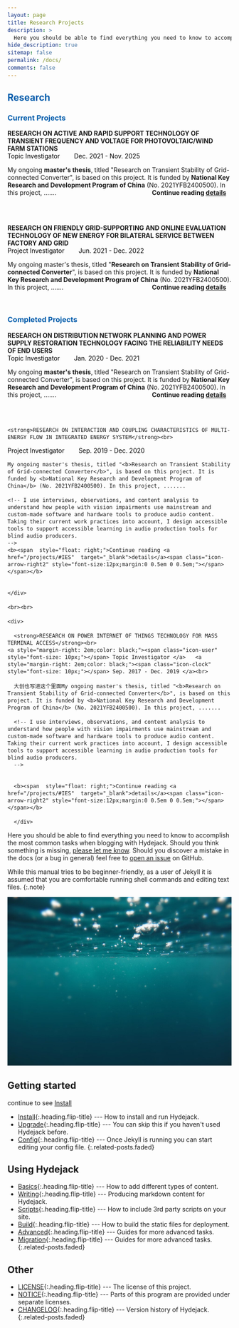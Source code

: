 ```yaml
---
layout: page
title: Research Projects
description: >
  Here you should be able to find everything you need to know to accomplish the most common tasks when blogging with Hydejack.
hide_description: true
sitemap: false
permalink: /docs/
comments: false
---
```


<!--

 ______     ______     ______     ______     ______     ______     ______     __  __    
/\  == \   /\  ___\   /\  ___\   /\  ___\   /\  __ \   /\  == \   /\  ___\   /\ \_\ \   
\ \  __<   \ \  __\   \ \___  \  \ \  __\   \ \  __ \  \ \  __<   \ \ \____  \ \  __ \  
 \ \_\ \_\  \ \_____\  \/\_____\  \ \_____\  \ \_\ \_\  \ \_\ \_\  \ \_____\  \ \_\ \_\ 
  \/_/ /_/   \/_____/   \/_____/   \/_____/   \/_/\/_/   \/_/ /_/   \/_____/   \/_/\/_/ 
                                                                                        
                                                                                   
-->
<h2 class="h1" style="color: rgb(1,92,171)" id="research">Research </h2>

<h3 class="h2" style="color: rgb(1,92,171)">Current Projects</h3>
<div>
<strong>RESEARCH ON ACTIVE AND RAPID SUPPORT TECHNOLOGY OF TRANSIENT FREQUENCY AND VOLTAGE FOR PHOTOVOLTAIC/WIND FARM STATIONS</strong><br>
<a style="margin-right: 2em;color: black;"><span class="icon-user" style="font-size: 10px;"></span> Topic Investigator</a>   <a style="margin-right: 2em;color: black;"><span class="icon-clock" style="font-size: 10px;"></span> Dec. 2021 - Nov. 2025 </a><br>

My ongoing <b>master's thesis</b>, titled "Research on Transient Stability of Grid-connected Converter", is based on this project. It is funded by <b>National Key Research and Development Program of China</b> (No. 2021YFB2400500). In this project, .......  <b><span  style="float: right;">Continue reading <a href="/projects/#IES"  target="_blank">details</a><span class="icon-arrow-right2" style="font-size:12px;margin:0 0.5em 0 0.5em;"></span></span></b>


<!-- I use interviews, observations, and content analysis to understand how people with vision impairments use mainstream and custom-made software and hardware tools to produce audio content. Taking their current work practices into account, I design accessible tools to support accessible learning in audio production tools for blind audio producers.
-->

</div>

<br>
<br>


<div>

  <strong>RESEARCH ON FRIENDLY GRID-SUPPORTING AND ONLINE EVALUATION TECHNOLOGY OF NEW ENERGY FOR BILATERAL SERVICE BETWEEN FACTORY AND GRID</strong><br>
  <a style="margin-right: 2em;color: black;"><span class="icon-user" style="font-size: 10px;"></span> Project Investigator</a>   <a style="margin-right: 2em;color: black;"><span class="icon-clock" style="font-size: 10px;"></span> Jun. 2021 - Dec. 2022 </a><br>
  
  My ongoing master's thesis, titled "<b>Research on Transient Stability of Grid-connected Converter</b>", is based on this project. It is funded by <b>National Key Research and Development Program of China</b> (No. 2021YFB2400500). In this project, .......   <b><span  style="float: right;">Continue reading <a href="/projects/#IES"  target="_blank">details</a><span class="icon-arrow-right2" style="font-size:12px;margin:0 0.5em 0 0.5em;"></span></span></b>
  
  <!-- I use interviews, observations, and content analysis to understand how people with vision impairments use mainstream and custom-made software and hardware tools to produce audio content. Taking their current work practices into account, I design accessible tools to support accessible learning in audio production tools for blind audio producers.
  -->
  


  
  </div>

<br>


<div>
<h3 class="h2" style="color: rgb(1,92,171)">Completed Projects</h3>
</div>


<div>
  <strong>RESEARCH ON DISTRIBUTION NETWORK PLANNING AND POWER SUPPLY RESTORATION TECHNOLOGY FACING THE RELIABILITY NEEDS OF END USERS</strong><br>
  <a style="margin-right: 2em;color: black;"><span class="icon-user" style="font-size: 10px;"></span> Topic Investigator</a>   <a style="margin-right: 2em;color: black;"><span class="icon-clock" style="font-size: 10px;"></span> Jan. 2020 - Dec. 2021 </a><br>
  
  My ongoing <b>master's thesis</b>, titled "Research on Transient Stability of Grid-connected Converter", is based on this project. It is funded by <b>National Key Research and Development Program of China</b> (No. 2021YFB2400500). In this project, .......    <b><span  style="float: right;">Continue reading <a href="/projects/#IES"  target="_blank">details</a><span class="icon-arrow-right2" style="font-size:12px;margin:0 0.5em 0 0.5em;"></span></span></b>
  
  <!-- I use interviews, observations, and content analysis to understand how people with vision impairments use mainstream and custom-made software and hardware tools to produce audio content. Taking their current work practices into account, I design accessible tools to support accessible learning in audio production tools for blind audio producers.
  -->
  
  </div>



  <br><br>

  <div>

    <strong>RESEARCH ON INTERACTION AND COUPLING CHARACTERISTICS OF MULTI-ENERGY FLOW IN INTEGRATED ENERGY SYSTEM</strong><br>
  <a style="margin-right: 2em;color: black;"><span class="icon-user" style="font-size: 10px;"></span> Project Investigator </a>   <a style="margin-right: 2em;color: black;"><span class="icon-clock" style="font-size: 10px;"></span> Sep. 2019 - Dec. 2020 </a><br>
    
    My ongoing master's thesis, titled "<b>Research on Transient Stability of Grid-connected Converter</b>", is based on this project. It is funded by <b>National Key Research and Development Program of China</b> (No. 2021YFB2400500). In this project, .......
    
    <!-- I use interviews, observations, and content analysis to understand how people with vision impairments use mainstream and custom-made software and hardware tools to produce audio content. Taking their current work practices into account, I design accessible tools to support accessible learning in audio production tools for blind audio producers.
    -->
    <b><span  style="float: right;">Continue reading <a href="/projects/#IES"  target="_blank">details</a><span class="icon-arrow-right2" style="font-size:12px;margin:0 0.5em 0 0.5em;"></span></span></b>

    
    </div>

    <br><br>

    <div>
  
      <strong>RESEARCH ON POWER INTERNET OF THINGS TECHNOLOGY FOR MASS TERMINAL ACCESS</strong><br>
    <a style="margin-right: 2em;color: black;"><span class="icon-user" style="font-size: 10px;"></span> Topic Investigator </a>   <a style="margin-right: 2em;color: black;"><span class="icon-clock" style="font-size: 10px;"></span> Sep. 2017 - Dec. 2019 </a><br>
      
      大创也写进这个里面My ongoing master's thesis, titled "<b>Research on Transient Stability of Grid-connected Converter</b>", is based on this project. It is funded by <b>National Key Research and Development Program of China</b> (No. 2021YFB2400500). In this project, .......
      
      <!-- I use interviews, observations, and content analysis to understand how people with vision impairments use mainstream and custom-made software and hardware tools to produce audio content. Taking their current work practices into account, I design accessible tools to support accessible learning in audio production tools for blind audio producers.
      -->
      
  
      <b><span  style="float: right;">Continue reading <a href="/projects/#IES"  target="_blank">details</a><span class="icon-arrow-right2" style="font-size:12px;margin:0 0.5em 0 0.5em;"></span></span></b>
      
      </div>

Here you should be able to find everything you need to know to accomplish the most common tasks when blogging with Hydejack.
Should you think something is missing, [please let me know](mailto:mail@qwtel.com).
Should you discover a mistake in the docs (or a bug in general) feel free to [open an issue](https://github.com/hydecorp/hydejack/issues) on GitHub.

While this manual tries to be beginner-friendly, as a user of Jekyll it is assumed that you are comfortable running shell commands and editing text files.
{:.note}


![lalalallala](/assets/img/blog/jeremy-bishop@0,5x.jpg)



## Getting started

continue to see [Install]
* [Install]{:.heading.flip-title} --- How to install and run Hydejack.
* [Upgrade]{:.heading.flip-title} --- You can skip this if you haven't used Hydejack before.
* [Config]{:.heading.flip-title} --- Once Jekyll is running you can start editing your config file.
{:.related-posts.faded}

## Using Hydejack
* [Basics]{:.heading.flip-title} --- How to add different types of content.
* [Writing]{:.heading.flip-title} --- Producing markdown content for Hydejack.
* [Scripts]{:.heading.flip-title} --- How to include 3rd party scripts on your site.
* [Build]{:.heading.flip-title} --- How to build the static files for deployment.
* [Advanced]{:.heading.flip-title} --- Guides for more advanced tasks.
* [Migration]{:.heading.flip-title} --- Guides for more advanced tasks.
{:.related-posts.faded}

## Other
* [LICENSE]{:.heading.flip-title} --- The license of this project.
* [NOTICE]{:.heading.flip-title} --- Parts of this program are provided under separate licenses.
* [CHANGELOG]{:.heading.flip-title} --- Version history of Hydejack.
{:.related-posts.faded}

[install]: install.md
[upgrade]: upgrade.md
[config]: config.md
[basics]: basics.md
[writing]: writing.md
[scripts]: scripts.md
[build]: build.md
[advanced]: advanced.md
[Migration]: Migration.md
[LICENSE]: ../LICENSE.md
[NOTICE]: ../NOTICE.md
[CHANGELOG]: ../CHANGELOG.md

